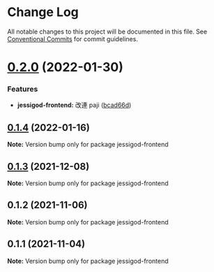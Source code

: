 # Change Log

All notable changes to this project will be documented in this file.
See [Conventional Commits](https://conventionalcommits.org) for commit guidelines.

# [0.2.0](https://github.com/marco79423/mysite-frontend/compare/jessigod-frontend@0.1.4...jessigod-frontend@0.2.0) (2022-01-30)


### Features

* **jessigod-frontend:** 改連 paji ([bcad66d](https://github.com/marco79423/mysite-frontend/commit/bcad66dcb3fd0cad1a356ac5cdc6e322992b4376))





## [0.1.4](https://github.com/marco79423/mysite-frontend/compare/jessigod-frontend@0.1.3...jessigod-frontend@0.1.4) (2022-01-16)

**Note:** Version bump only for package jessigod-frontend






## [0.1.3](https://github.com/marco79423/mysite-frontend/compare/jessigod-frontend@0.1.1...jessigod-frontend@0.1.3) (2021-12-08)

**Note:** Version bump only for package jessigod-frontend






## 0.1.2 (2021-11-06)

**Note:** Version bump only for package jessigod-frontend

## 0.1.1 (2021-11-04)

**Note:** Version bump only for package jessigod-frontend
